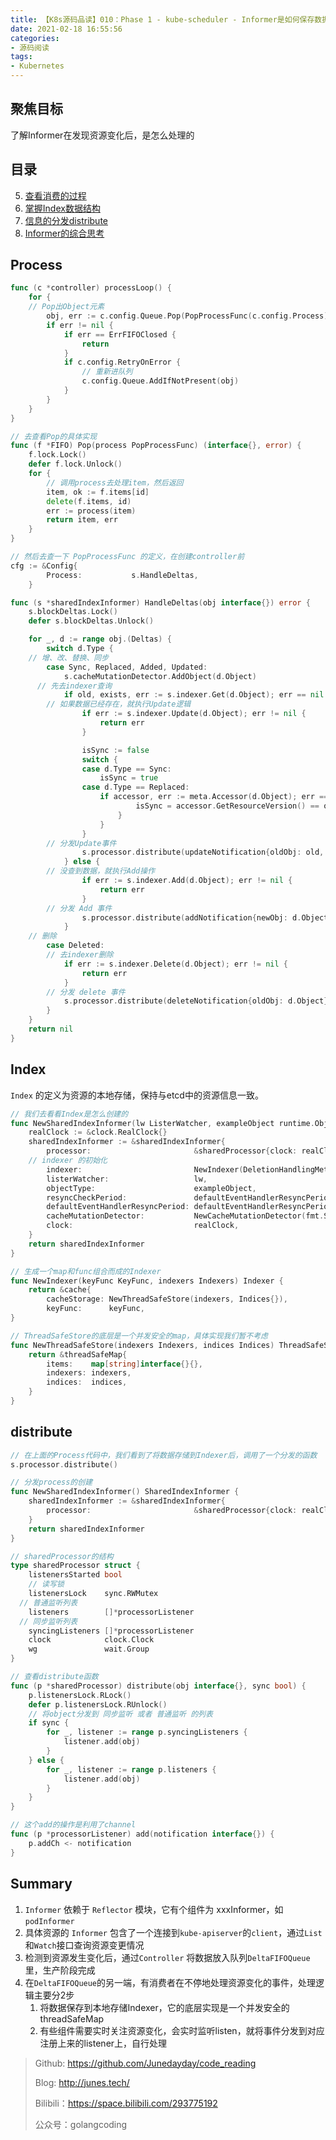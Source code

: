 ```yaml
---
title: 【K8s源码品读】010：Phase 1 - kube-scheduler - Informer是如何保存数据的
date: 2021-02-18 16:55:56
categories: 
- 源码阅读
tags:
- Kubernetes
---
```


## 聚焦目标

了解Informer在发现资源变化后，是怎么处理的



## 目录

5. [查看消费的过程](#Process)
6. [掌握Index数据结构](#Index)
7. [信息的分发distribute](#distribute)
8. [Informer的综合思考](#Summary)



## Process

```go
func (c *controller) processLoop() {
	for {
    // Pop出Object元素
		obj, err := c.config.Queue.Pop(PopProcessFunc(c.config.Process))
		if err != nil {
			if err == ErrFIFOClosed {
				return
			}
			if c.config.RetryOnError {
				// 重新进队列
				c.config.Queue.AddIfNotPresent(obj)
			}
		}
	}
}

// 去查看Pop的具体实现
func (f *FIFO) Pop(process PopProcessFunc) (interface{}, error) {
	f.lock.Lock()
	defer f.lock.Unlock()
	for {
		// 调用process去处理item，然后返回
		item, ok := f.items[id]
		delete(f.items, id)
		err := process(item)
		return item, err
	}
}

// 然后去查一下 PopProcessFunc 的定义，在创建controller前
cfg := &Config{
		Process:           s.HandleDeltas,
	}

func (s *sharedIndexInformer) HandleDeltas(obj interface{}) error {
	s.blockDeltas.Lock()
	defer s.blockDeltas.Unlock()

	for _, d := range obj.(Deltas) {
		switch d.Type {
    // 增、改、替换、同步
		case Sync, Replaced, Added, Updated:
			s.cacheMutationDetector.AddObject(d.Object)
      // 先去indexer查询
			if old, exists, err := s.indexer.Get(d.Object); err == nil && exists {
        // 如果数据已经存在，就执行Update逻辑
				if err := s.indexer.Update(d.Object); err != nil {
					return err
				}

				isSync := false
				switch {
				case d.Type == Sync:
					isSync = true
				case d.Type == Replaced:
					if accessor, err := meta.Accessor(d.Object); err == nil {
							isSync = accessor.GetResourceVersion() == oldAccessor.GetResourceVersion()
						}
					}
				}
      	// 分发Update事件
				s.processor.distribute(updateNotification{oldObj: old, newObj: d.Object}, isSync)
			} else {
      	// 没查到数据，就执行Add操作
				if err := s.indexer.Add(d.Object); err != nil {
					return err
				}
      	// 分发 Add 事件
				s.processor.distribute(addNotification{newObj: d.Object}, false)
			}
   	// 删除
		case Deleted:
    	// 去indexer删除
			if err := s.indexer.Delete(d.Object); err != nil {
				return err
			}
    	// 分发 delete 事件
			s.processor.distribute(deleteNotification{oldObj: d.Object}, false)
		}
	}
	return nil
}
```



## Index

`Index` 的定义为资源的本地存储，保持与etcd中的资源信息一致。

```go
// 我们去看看Index是怎么创建的
func NewSharedIndexInformer(lw ListerWatcher, exampleObject runtime.Object, defaultEventHandlerResyncPeriod time.Duration, indexers Indexers) SharedIndexInformer {
	realClock := &clock.RealClock{}
	sharedIndexInformer := &sharedIndexInformer{
		processor:                       &sharedProcessor{clock: realClock},
    // indexer 的初始化
		indexer:                         NewIndexer(DeletionHandlingMetaNamespaceKeyFunc, indexers),
		listerWatcher:                   lw,
		objectType:                      exampleObject,
		resyncCheckPeriod:               defaultEventHandlerResyncPeriod,
		defaultEventHandlerResyncPeriod: defaultEventHandlerResyncPeriod,
		cacheMutationDetector:           NewCacheMutationDetector(fmt.Sprintf("%T", exampleObject)),
		clock:                           realClock,
	}
	return sharedIndexInformer
}

// 生成一个map和func组合而成的Indexer
func NewIndexer(keyFunc KeyFunc, indexers Indexers) Indexer {
	return &cache{
		cacheStorage: NewThreadSafeStore(indexers, Indices{}),
		keyFunc:      keyFunc,
}

// ThreadSafeStore的底层是一个并发安全的map，具体实现我们暂不考虑
func NewThreadSafeStore(indexers Indexers, indices Indices) ThreadSafeStore {
	return &threadSafeMap{
		items:    map[string]interface{}{},
		indexers: indexers,
		indices:  indices,
	}
}
```



## distribute

```go
// 在上面的Process代码中，我们看到了将数据存储到Indexer后，调用了一个分发的函数
s.processor.distribute()

// 分发process的创建
func NewSharedIndexInformer() SharedIndexInformer {
	sharedIndexInformer := &sharedIndexInformer{
		processor:                       &sharedProcessor{clock: realClock},
	}
	return sharedIndexInformer
}

// sharedProcessor的结构
type sharedProcessor struct {
	listenersStarted bool
 	// 读写锁
	listenersLock    sync.RWMutex
  // 普通监听列表
	listeners        []*processorListener
  // 同步监听列表
	syncingListeners []*processorListener
	clock            clock.Clock
	wg               wait.Group
}

// 查看distribute函数
func (p *sharedProcessor) distribute(obj interface{}, sync bool) {
	p.listenersLock.RLock()
	defer p.listenersLock.RUnlock()
	// 将object分发到 同步监听 或者 普通监听 的列表
	if sync {
		for _, listener := range p.syncingListeners {
			listener.add(obj)
		}
	} else {
		for _, listener := range p.listeners {
			listener.add(obj)
		}
	}
}

// 这个add的操作是利用了channel
func (p *processorListener) add(notification interface{}) {
	p.addCh <- notification
}
```



## Summary

1. `Informer` 依赖于 `Reflector` 模块，它有个组件为 xxxInformer，如 `podInformer` 
2. 具体资源的 `Informer` 包含了一个连接到`kube-apiserver`的`client`，通过`List`和`Watch`接口查询资源变更情况
3. 检测到资源发生变化后，通过`Controller` 将数据放入队列`DeltaFIFOQueue`里，生产阶段完成
4. 在`DeltaFIFOQueue`的另一端，有消费者在不停地处理资源变化的事件，处理逻辑主要分2步
   1. 将数据保存到本地存储Indexer，它的底层实现是一个并发安全的threadSafeMap
   2. 有些组件需要实时关注资源变化，会实时监听listen，就将事件分发到对应注册上来的listener上，自行处理



> Github: https://github.com/Junedayday/code_reading
>
> Blog: http://junes.tech/
>
> Bilibili：https://space.bilibili.com/293775192
>
> 公众号：golangcoding

